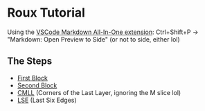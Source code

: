 # Roux Tutorial


Using the [VSCode Markdown All-In-One extension](https://marketplace.visualstudio.com/items?itemName=yzhang.markdown-all-in-one): Ctrl+Shift+P -> "Markdown: Open Preview to Side" (or not to side, either lol)

## The Steps
- [First Block](FirstBlock.md)
- [Second Block](SecondBlock.md)
- [CMLL](CMLL.md) (Corners of the Last Layer, ignoring the M slice lol)
- [LSE](LSE.md) (Last Six Edges)